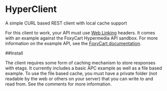 HyperClient
===========

A simple CURL based REST client with local cache support

For this client to work, your API must use [Web Linking](http://tools.ietf.org/html/rfc5988) headers. It comes with an example against the FoxyCart Hypermedia API sandbox. For more information on the example API, see the [FoxyCart documentation](http://wiki.foxycart.com/v/0.0.0/hypermedia_api). 

##Install

The client requires some form of caching mechanism to store responses with etags. It currently includes a basic APC example as well as a file based example. To use the file based cache, you must have a private folder (not readable by the web or others on your server) that you can write to and read from. See the comments for more information. 
